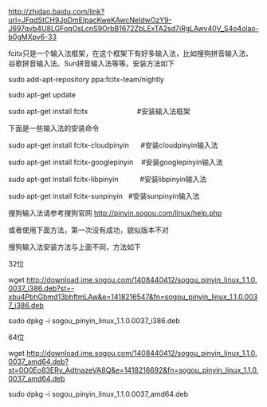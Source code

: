 http://zhidao.baidu.com/link?url=JFqdStCH9JpDmEIpacKweKAwcNeldwOzY9-J697qvb4U8LGFoqOsLcnS9OrbB1672ZbLExTA2sd7iRgLAwv40V_S4o4olao-b0gMXpv6-33



fcitx只是一个输入法框架，在这个框架下有好多输入法，比如搜狗拼音输入法、谷歌拼音输入法、Sun拼音输入法等等。安装方法如下

sudo add-apt-repository ppa:fcitx-team/nightly

sudo apt-get update

sudo apt-get install fcitx                         #安装输入法框架

下面是一些输入法的安装命令

sudo apt-get install fcitx-cloudpinyin      #安装cloudpinyin输入法

sudo apt-get install fcitx-googlepinyin    #安装googlepinyin输入法

sudo apt-get install fcitx-libpinyin           #安装libpinyin输入法

sudo apt-get install fcitx-sunpinyin   #安装sunpinyin输入法



搜狗输入法请参考搜狗官网 http://pinyin.sogou.com/linux/help.php

或者使用下面方法，第一次没有成功，貌似版本不对

搜狗输入法安装方法与上面不同，方法如下

32位

wget http://download.ime.sogou.com/1408440412/sogou_pinyin_linux_1.1.0.0037_i386.deb?st=-xbu4PbhGbmd13bhftmLAw&e=1418216547&fn=sogou_pinyin_linux_1.1.0.0037_i386.deb

sudo dpkg -i sogou_pinyin_linux_1.1.0.0037_i386.deb

64位

wget http://download.ime.sogou.com/1408440412/sogou_pinyin_linux_1.1.0.0037_amd64.deb?st=0O0Eo83ERv_AdtnazeVA8Q&e=1418216692&fn=sogou_pinyin_linux_1.1.0.0037_amd64.deb

sudo dpkg -i sogou_pinyin_linux_1.1.0.0037_amd64.deb